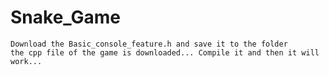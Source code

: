 # Snake_Game

<code>Download the Basic_console_feature.h and save it to the folder the cpp file of the game is downloaded... Compile it and then it will work...
